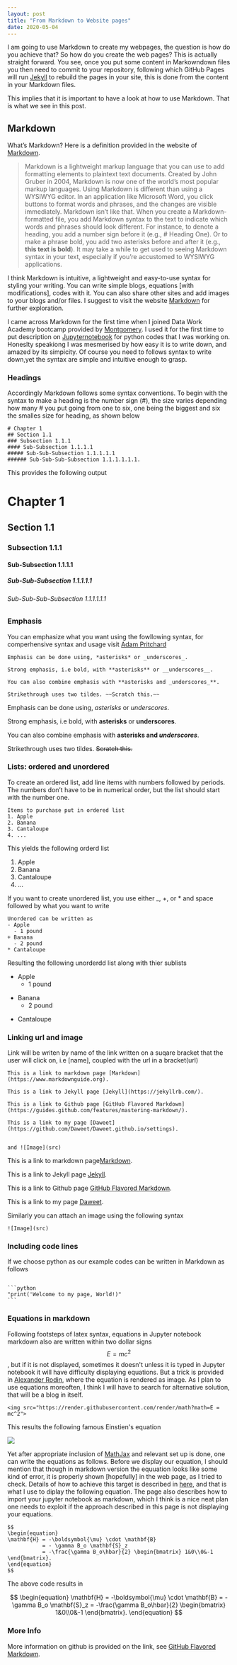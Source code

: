 ```yaml
---
layout: post
title: "From Markdown to Website pages"
date: 2020-05-04
---
```


<!--# From Markdown to Website pages-->

I am going to use Markdown to create my webpages, the question is how do you achieve that? So how do you create the web pages? 
This is actually straight forward. You see, once you put some content in Markowndown files you then need to commit to your 
repository, following which GitHub Pages will run [Jekyll](https://jekyllrb.com/) to rebuild the pages in your site, this is done 
from the content in your Markdown files.

This implies that it is important to have a look at how to use Markdown. That is what we see in this post.

## Markdown
What’s Markdown?
Here is a definition provided in the website of [Markdown](https://www.markdownguide.org).
> Markdown is a lightweight markup language that you can use to add formatting elements to plaintext text documents. Created
> by John Gruber in 2004, Markdown is now one of the world’s most popular markup languages.
> Using Markdown is different than using a WYSIWYG editor. In an application like Microsoft Word, you click buttons to 
>  format words and phrases, and the changes are visible immediately. Markdown isn’t like that. When you create a Markdown-
>   formatted file, you add Markdown syntax to the text to indicate which words and phrases should look different.
> For instance, to denote a heading, you add a number sign before it (e.g., # Heading One). Or to make a phrase bold, you 
> add two asterisks before and after it (e.g., **this text is bold**). It may take a while to get used to seeing Markdown 
> syntax in your text, especially if you’re accustomed to WYSIWYG applications.

I think Markdown is intuitive, a lightweight and easy-to-use syntax for styling your writing. You can write simple blogs, equations [with modifications], codes with it. 
You can also share other sites and add images to your blogs and/or files. I suggest to visit the website [Markdown](https://www.markdownguide.org) 
for further exploration.

I came across Markdown for the first time when I joined Data Work Academy bootcamp provided by [Montgomery](https://www.montgomerycollege.edu).
I used it for the first time to put description on [Jupyternotebook](https://jupyter.org) for python codes that I was working on. Honeslty speakiong
I was mesmerised by how easy it is to write down, and amazed by its simpicity. Of course you need to follows syntax to write down,yet the syntax are simple and intuitive enough to grasp.

### Headings
Accordingly Markdown follows some syntax conventions.
To begin with the syntax to make a heading is the number sign (#), the size varies depending how many # you put going from one to six, one being the biggest and six the smalles size for heading, as shown below

```
# Chapter 1
## Section 1.1
### Subsection 1.1.1
#### Sub-Subsection 1.1.1.1
##### Sub-Sub-Subsection 1.1.1.1.1
###### Sub-Sub-Sub-Subsection 1.1.1.1.1.1.
```
This provides the following output
# Chapter 1
## Section 1.1
### Subsection 1.1.1
#### Sub-Subsection 1.1.1.1
##### Sub-Sub-Subsection 1.1.1.1.1
###### Sub-Sub-Sub-Subsection 1.1.1.1.1.1

### Emphasis
You can emphasize what you want using the fowllowing syntax, for comperhensive syntax and usage visit [Adam Pritchard ](https://github.com/adam-p/markdown-here/wiki/Markdown-Cheatsheet)
```
Emphasis can be done using, *asterisks* or _underscores_.

Strong emphasis, i.e bold, with **asterisks** or __underscores__.

You can also combine emphasis with **asterisks and _underscores_**.

Strikethrough uses two tildes. ~~Scratch this.~~
```
Emphasis can be done using, *asterisks* or _underscores_.

Strong emphasis, i.e bold, with **asterisks** or __underscores__.

You can also combine emphasis with **asterisks and _underscores_**.

Strikethrough uses two tildes. ~~Scratch this.~~

### Lists: ordered and unordered

To create an ordered list, add line items with numbers followed by periods. The numbers don’t have to be in numerical order, but the list should start with the number one.
```
Items to purchase put in ordered list
1. Apple
2. Banana
3. Cantaloupe
4. ...
```
This yields the following orderd list 
1. Apple
2. Banana
3. Cantaloupe
4. ...

If you want to create unordered list, you use either _, +, or * and space followed by what you want to write
```
Unordered can be written as 
- Apple
  - 1 pound
+ Banana
  - 2 pound
* Cantaloupe
```

Resulting the following unorderdd list along with thier sublists
- Apple
  - 1 pound
+ Banana
  - 2 pound
* Cantaloupe

### Linking url and image
Link will be writen by name of the link written on a suqare bracket that the user will click on, i.e [name], coupled with the url in a bracket(url)
```
This is a link to markdown page [Markdown](https://www.markdownguide.org).  

This is a link to Jekyll page [Jekyll](https://jekyllrb.com/).   

This is a link to Github page [GitHub Flavored Markdown](https://guides.github.com/features/mastering-markdown/).  

This is a link to my page [Daweet](https://github.com/Daweet/Daweet.github.io/settings).  


and ![Image](src)
```
This is a link to markdown page[Markdown](https://www.markdownguide.org).   

This is a link to Jekyll page [Jekyll](https://jekyllrb.com/).   

This is a link to Github page [GitHub Flavored Markdown](https://guides.github.com/features/mastering-markdown/).  

This is a link to my page [Daweet](https://github.com/Daweet/Daweet.github.io/settings).  


Similarly you can attach an image using the following syntax
```
![Image](src)
```
### Including code lines

If we choose python as our example codes can be written in Markdown as follows
<pre><code>
```python
"print('Welcome to my page, World!)"
```
</pre></code>

### Equations in markdown
Following footsteps of latex syntax, equations in Jupyter notebook markdown also are written within two dollar signs $$E = mc^2$$, but if it is not displayed, sometimes it doesn't unless it is typed in Jupyter notebook it will have difficulty displaying equations. But a trick is provided in [Alexander Rodin](https://gist.github.com/a-rodin/fef3f543412d6e1ec5b6cf55bf197d7b), where the equation is rendered as image. As I plan to use equations moreoften, I think I will have to search for alternative solution, that will be a blog in itself.
```
<img src="https://render.githubusercontent.com/render/math?math=E = mc^2">
```
This results the following famous Einstien's equation  

<img src="https://render.githubusercontent.com/render/math?math=E = mc^2">

Yet after appropriate inclusion of [MathJax](https://www.mathjax.org) and relevant set up is done, one can write the equations as follows. Before we display our equation, I should mention that though in markdown version the equuation looks like some kind of error, it is properly shown [hopefully] in the web page, as I tried to check. Details of how to achieve this target is described in [here](https://www.linode.com/docs/applications/project-management/jupyter-notebook-on-jekyll/), and that is what I use to diplay the following equation. The page also describes how to import your jupyter notebook as markdown, which I think is a nice neat plan one needs to exploit if the approach described in this page is not displaying your equations.
```
$$
\begin{equation}
\mathbf{H} = -\boldsymbol{\mu} \cdot \mathbf{B}
           = - \gamma B_o \mathbf{S}_z
           = -\frac{\gamma B_o\hbar}{2} \begin{bmatrix} 1&0\\0&-1 \end{bmatrix}.
\end{equation}
$$
```
The above code results in 

$$
\begin{equation}
\mathbf{H} = -\boldsymbol{\mu} \cdot \mathbf{B}
           = - \gamma B_o \mathbf{S}_z
           = -\frac{\gamma B_o\hbar}{2} \begin{bmatrix} 1&0\\0&-1 \end{bmatrix}.
\end{equation}
$$

### More Info

More information on github is provided on the link, see [GitHub Flavored Markdown](https://guides.github.com/features/mastering-markdown/).


<script src="https://cdnjs.cloudflare.com/ajax/libs/mathjax/2.7.0/MathJax.js?config=TeX-AMS-MML_HTMLorMML" type="text/javascript"></script>
